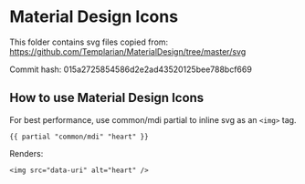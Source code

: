 # Material Design Icons

This folder contains svg files copied from: https://github.com/Templarian/MaterialDesign/tree/master/svg

Commit hash: 015a2725854586d2e2ad43520125bee788bcf669

## How to use Material Design Icons

For best performance, use common/mdi partial to inline svg as an `<img>` tag.

```
{{ partial "common/mdi" "heart" }}
```

Renders:

```
<img src="data-uri" alt="heart" />
```
